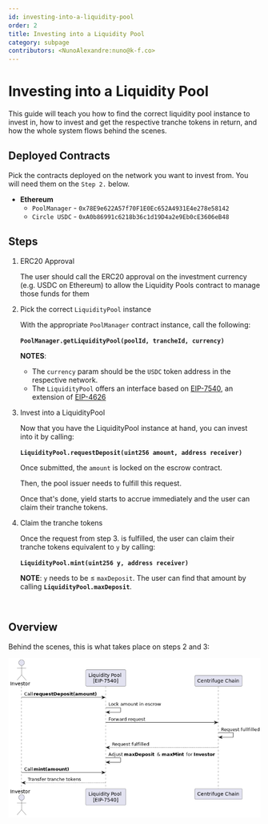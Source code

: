 ```yaml
---
id: investing-into-a-liquidity-pool
order: 2
title: Investing into a Liquidity Pool
category: subpage
contributors: <NunoAlexandre:nuno@k-f.co>
---
```


# Investing into a Liquidity Pool
This guide will teach you how to find the correct liquidity pool instance to invest in, how to invest and get the respective tranche tokens in return, and how the whole system flows behind the scenes.

## Deployed Contracts
Pick the contracts deployed on the network you want to invest from.
You will need them on the `Step 2.` below.

- **Ethereum**
  - `PoolManager` - `0x78E9e622A57f70F1E0Ec652A4931E4e278e58142`
  - `Circle USDC` - `0xA0b86991c6218b36c1d19D4a2e9Eb0cE3606eB48`

## Steps
1. ERC20 Approval

   The user should call the ERC20 approval on the investment currency (e.g. USDC on Ethereum) to allow the Liquidity Pools contract to manage those funds for them

2. Pick the correct `LiquidityPool` instance

   With the appropriate `PoolManager` contract instance, call the following:

   **`PoolManager.getLiquidityPool(poolId, trancheId, currency)`**

   **NOTES**:

   - The `currency` param should be the `USDC` token address in the respective network.
   - The `LiquidityPool` offers an interface based on [EIP-7540](https://eips.ethereum.org/EIPS/eip-7540), an extension of [EIP-4626](https://eips.ethereum.org/EIPS/eip-4626)

3. Invest into a LiquidityPool

   Now that you have the LiquidityPool instance at hand, you can invest into it by calling:

   **`LiquidityPool.requestDeposit(uint256 amount, address receiver)`**

   Once submitted, the `amount` is locked on the escrow contract.

   Then, the pool issuer needs to fulfill this request.

   Once that's done, yield starts to accrue immediately and the user can claim their tranche tokens.

4. Claim the tranche tokens

   Once the request from step 3. is fulfilled, the user can claim their tranche tokens equivalent to `y` by calling:

   **`LiquidityPool.mint(uint256 y, address receiver)`**

   **NOTE**: `y` needs to be ≤ `maxDeposit`. The user can find that amount by calling **`LiquidityPool.maxDeposit`**.

<br/>

## Overview
Behind the scenes, this is what takes place on steps 2 and 3:

![Liquidity Pools - Investment Flow](./images/lp-investment-flow.png)
